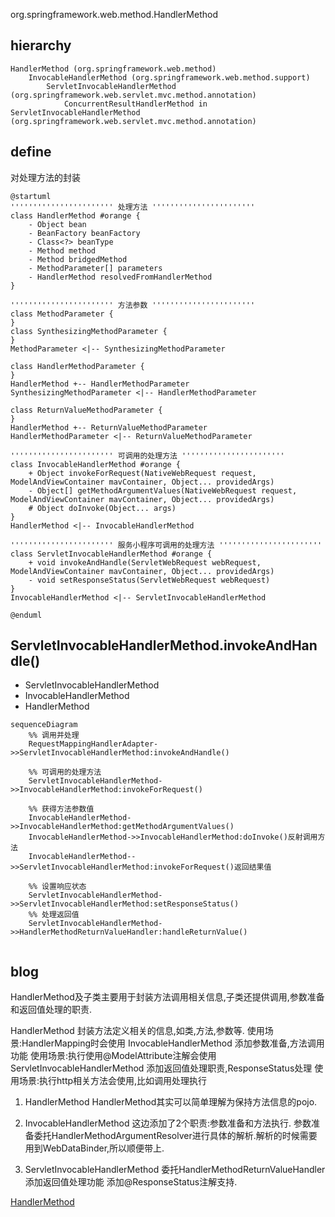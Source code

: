 org.springframework.web.method.HandlerMethod

## hierarchy
```
HandlerMethod (org.springframework.web.method)
    InvocableHandlerMethod (org.springframework.web.method.support)
        ServletInvocableHandlerMethod (org.springframework.web.servlet.mvc.method.annotation)
            ConcurrentResultHandlerMethod in ServletInvocableHandlerMethod (org.springframework.web.servlet.mvc.method.annotation)
```

## define
对处理方法的封装

```plantuml
@startuml
''''''''''''''''''''''' 处理方法 '''''''''''''''''''''''
class HandlerMethod #orange {
	- Object bean
	- BeanFactory beanFactory
	- Class<?> beanType
	- Method method
	- Method bridgedMethod
	- MethodParameter[] parameters
	- HandlerMethod resolvedFromHandlerMethod
}

''''''''''''''''''''''' 方法参数 '''''''''''''''''''''''
class MethodParameter {
}
class SynthesizingMethodParameter {
}
MethodParameter <|-- SynthesizingMethodParameter

class HandlerMethodParameter {
}
HandlerMethod +-- HandlerMethodParameter
SynthesizingMethodParameter <|-- HandlerMethodParameter

class ReturnValueMethodParameter {
}
HandlerMethod +-- ReturnValueMethodParameter
HandlerMethodParameter <|-- ReturnValueMethodParameter

''''''''''''''''''''''' 可调用的处理方法 '''''''''''''''''''''''
class InvocableHandlerMethod #orange {
    + Object invokeForRequest(NativeWebRequest request, ModelAndViewContainer mavContainer, Object... providedArgs)
    - Object[] getMethodArgumentValues(NativeWebRequest request, ModelAndViewContainer mavContainer, Object... providedArgs)
    # Object doInvoke(Object... args)
}
HandlerMethod <|-- InvocableHandlerMethod

''''''''''''''''''''''' 服务小程序可调用的处理方法 '''''''''''''''''''''''
class ServletInvocableHandlerMethod #orange {
    + void invokeAndHandle(ServletWebRequest webRequest, ModelAndViewContainer mavContainer, Object... providedArgs)
    - void setResponseStatus(ServletWebRequest webRequest)
}
InvocableHandlerMethod <|-- ServletInvocableHandlerMethod

@enduml
```

## ServletInvocableHandlerMethod.invokeAndHandle()
* ServletInvocableHandlerMethod
* InvocableHandlerMethod
* HandlerMethod

```mermaid
sequenceDiagram
	%% 调用并处理
    RequestMappingHandlerAdapter->>ServletInvocableHandlerMethod:invokeAndHandle()

	%% 可调用的处理方法
    ServletInvocableHandlerMethod->>InvocableHandlerMethod:invokeForRequest()
    
    %% 获得方法参数值
    InvocableHandlerMethod->>InvocableHandlerMethod:getMethodArgumentValues()
    InvocableHandlerMethod->>InvocableHandlerMethod:doInvoke()反射调用方法
	InvocableHandlerMethod-->>ServletInvocableHandlerMethod:invokeForRequest()返回结果值

	%% 设置响应状态
	ServletInvocableHandlerMethod->>ServletInvocableHandlerMethod:setResponseStatus()
	%% 处理返回值
	ServletInvocableHandlerMethod->>HandlerMethodReturnValueHandler:handleReturnValue()
	
```



## blog

HandlerMethod及子类主要用于封装方法调用相关信息,子类还提供调用,参数准备和返回值处理的职责.

HandlerMethod 封装方法定义相关的信息,如类,方法,参数等. 使用场景:HandlerMapping时会使用
InvocableHandlerMethod 添加参数准备,方法调用功能 使用场景:执行使用@ModelAttribute注解会使用
ServletInvocableHandlerMethod 添加返回值处理职责,ResponseStatus处理 使用场景:执行http相关方法会使用,比如调用处理执行

1. HandlerMethod
HandlerMethod其实可以简单理解为保持方法信息的pojo.

2. InvocableHandlerMethod
这边添加了2个职责:参数准备和方法执行.
参数准备委托HandlerMethodArgumentResolver进行具体的解析.解析的时候需要用到WebDataBinder,所以顺便带上.

3. ServletInvocableHandlerMethod
委托HandlerMethodReturnValueHandler添加返回值处理功能
添加@ResponseStatus注解支持.


[HandlerMethod](https://www.cnblogs.com/leftthen/p/5229204.html)